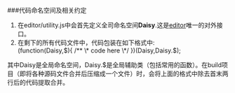 ###代码命名空间及相关约定
1. 在editor/utility.js中会首先定义全司命名空间**Daisy**.这是[editor](http://editor.xiaoge.me)唯一的对外接口。
2. 在剩下的所有代码文件中，代码包装在如下格式中:  
    (function(Daisy,$){  
    /**  
    \* code here  
    \*/  
    })(Daisy,Daisy.$);  
    
 其中Daisy是全局命名空间，Daisy.$是全局辅助类（包括常用的函数）。在build项目（即将各种源码文件合并后压缩成一个文件）时，会将上面的格式中除去首末两行后的代码提取合并。